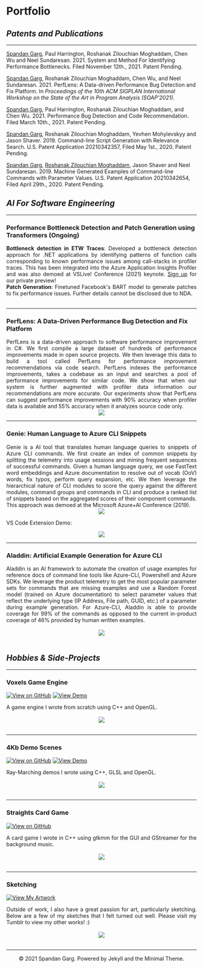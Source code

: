 # <b>Portfolio</b>


## <b><i>Patents and Publications</i></b>
---
<u>Spandan Garg</u>, Paul Harrington, Roshanak Zilouchian Moghaddam, Chen Wu and Neel Sundaresan. 2021. System and Method For Identifying Performance Bottlenecks. Filed November 12th., 2021. Patent Pending.

<u>Spandan Garg</u>, Roshanak Zilouchian Moghaddam, Chen Wu, and Neel Sundaresan. 2021. PerfLens: A Data-driven Performance Bug Detection and Fix Platform. In <i>Proceedings of the 10th ACM SIGPLAN International Workshop on the State of the Art in Program Analysis (SOAP’2021)</i>.

<u>Spandan Garg</u>, Paul Harrington, Roshanak Zilouchian Moghaddam, and Chen Wu. 2021. Performance Bug Detection and Code Recommendation. Filed March 10th., 2021. Patent Pending.

<u>Spandan Garg</u>, Roshanak Zilouchian Moghaddam, Yevhen Mohylevskyy and Jason Shaver. 2019. Command-line Script Generation with Relevance Search. U.S. Patent Application 20210342357, Filed May 1st., 2020. Patent Pending.

<u>Spandan Garg</u>, <u>Roshanak Zilouchian Moghaddam</u>, Jason Shaver and Neel Sundaresan. 2019. Machine Generated Examples of Command-line Commands with Parameter Values. U.S. Patent Application 20210342654, Filed April 29th., 2020. Patent Pending.
<br>

## <i><b>AI For Software Engineering</b></i>
---
### <b>Performance Bottleneck Detection and Patch Generation using Transformers</b> (Ongoing)

<div style="text-align: justify">
<b>Bottleneck detection in ETW Traces</b>: Developed a bottleneck detection approach for .NET applications by identifying
patterns of function calls corresponding to known performance issues among call-stacks in profiler traces. This has been integrated into the Azure Application Insights Profiler and was also demoed at VSLive! Conference (2021) keynote. <a href="https://github.com/microsoft/optimization-insights">Sign up</a> for our private preview!
<br>
<b>Patch Generation</b>: Finetuned Facebook's BART model to generate patches to fix performance issues. Further details cannot be disclosed due to NDA.</div>
<br>

---

### <b>PerfLens: A Data-Driven Performance Bug Detection and Fix Platform</b>

<div style="text-align: justify">PerfLens is a data-driven approach to software performance improvement in C#. We first compile a large dataset of hundreds of performance improvements made in open source projects. We then leverage this data to build a tool called PerfLens for performance improvement recommendations via code search. PerfLens indexes the performance improvements, takes a codebase as an input and searches a pool of performance improvements for similar code. We show that when our system is further augmented with profiler data information our recommendations are more accurate. Our experiments show that PerfLens can suggest performance improvements with 90% accuracy when profiler data is available and 55% accuracy when it analyzes source code only.</div>

<center><img src="images/PerfLensSuggestions.PNG"/></center>

---
### <b>Genie: Human Language to Azure CLI Snippets</b>

<div style="text-align: justify"> Genie is a AI tool that translates human language queries to snippets of Azure CLI commands. We first create an index of common snippets by splitting the telemetry into usage sessions and mining frequent sequences of successful commands. Given a human language query, we use FastText word embeddings and Azure documentation to resolve out of vocab (OoV) words, fix typos, perform query expansion, etc. We then leverage the hierarchical nature of CLI modules to score the query against the different modules, command groups and commands in CLI and produce a ranked list of snippets based on the aggregated scores of their component commands. This approach was demoed at the Microsoft Azure+AI Conference (2019).
</div>

<center><img src="images/Genie.PNG"/></center>

VS Code Extension Demo:
<center><img src="images/GenieDemo.gif"/></center>

---
### <b>Aladdin: Artificial Example Generation for Azure CLI</b>

<div style="text-align: justify">Aladdin is an AI framework to automate the creation of usage examples for reference docs of command line tools like Azure-CLI, Powershell and Azure SDKs. We leverage the product telemetry to get the most popular parameter sets for commands that are missing examples and use a Random Forest model (trained on Azure documentation) to select parameter values that reflect the underlying type (IP Address, File path, GUID, etc.) of a parameter during example generation. For Azure-CLI, Aladdin is able to provide coverage for 99% of the commands as opposed to the current in-product coverage of 46% provided by human written examples.</div>
<br>
<center><img src="images/Aladdin.PNG"></center>
<br>


## <b><i>Hobbies & Side-Projects</i></b>
---
### <b>Voxels Game Engine</b>
[![View on GitHub](https://img.shields.io/badge/GitHub-Source_Code-blue?logo=GitHub)](https://github.com/glGarg/Voxels)
[![View Demo](https://img.shields.io/badge/YouTube-Watch_Demo-grey?logo=youtube&labelColor=FF0000)](https://www.youtube.com/watch?v=Hn5ZP1zGmSA&list=PLWKNAuzDDovlArNzZ5ce_5a7hCr9DGIqS&index=2)

<div style="text-align: justify">A game engine I wrote from scratch using C++ and OpenGL.</div>
<br>
<center><img src="images/Voxels.jpg"/></center>
<br>

---
### <b>4Kb Demo Scenes</b>

[![View on GitHub](https://img.shields.io/badge/GitHub-Source_Code-blue?logo=GitHub)](https://github.com/glGarg/4Kb-Demo-Scenes)
[![View Demo](https://img.shields.io/badge/YouTube-Watch_Demo-grey?logo=youtube&labelColor=FF0000)](https://www.youtube.com/watch?v=w7AOLJrzUCw&list=PLWKNAuzDDovlArNzZ5ce_5a7hCr9DGIqS&index=3)

<div style="text-align: justify">Ray-Marching demos I wrote using C++, GLSL and OpenGL.</div>
<br>
<center><img src="images/4Kb.PNG"/></center>
<br>

---
### <b>Straights Card Game</b>

[![View on GitHub](https://img.shields.io/badge/GitHub-Source_Code-blue?logo=GitHub)](https://github.com/glGarg/Straights)

<div style="text-align: justify">A card game I wrote in C++ using gtkmm for the GUI and GStreamer for the background music.</div>
<br>
<center><img src="images/Straights.png"/></center>
<br>

---
### <b>Sketching</b>

[![View My Artwork](https://img.shields.io/badge/Tumblr-View_Artwork-grey?logo=tumblr&labelColor=blue)](https://spandangarg.tumblr.com)

<div style="text-align: justify">Outside of work, I also have a great passion for art, particularly sketching. Below are a few of my sketches that I felt turned out well. Please visit my Tumblr to view my other works! :)</div>
<br>
<center><img src="images/Sketches.PNG"/></center>
<br>

---
<center>© 2021 Spandan Garg. Powered by Jekyll and the Minimal Theme.</center>
